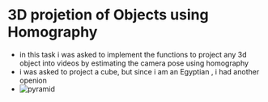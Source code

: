 # 3D projetion of Objects using Homography
- in this task i was asked to implement the functions to project any 3d object into videos by estimating the camera pose using homography
- i was asked to project a cube, but since i am an  Egyptian , i had another openion
- ![pyramid](https://media.giphy.com/media/Mcy49tq2z495a7kt9A/giphy.gif)
